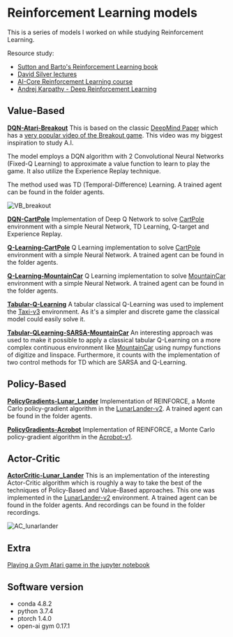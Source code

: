 # Reinforcement Learning models
This is a series of models I worked on while studying Reinforcement Learning.

Resource study:
* [Sutton and Barto's Reinforcement Learning book](http://incompleteideas.net/book/the-book-2nd.html)
* [David Silver lectures](https://www.davidsilver.uk/teaching/)
* [AI-Core Reinforcement Learning course](https://theaicore.com/)
* [Andrej Karpathy - Deep Reinforcement Learning](https://karpathy.github.io/2016/05/31/rl/)

## Value-Based
**[DQN-Atari-Breakout](https://github.com/elisiojsj/Reinforcement-Learning/blob/master/Value-Based/DQN-Atari_Breakout.ipynb)**
This is based on the classic [DeepMind Paper](https://arxiv.org/pdf/1312.5602v1.pdf) which has a [very popular video of the Breakout game](https://www.youtube.com/watch?v=TmPfTpjtdgg). 
This video was my biggest inspiration to study A.I.

The model employs a DQN algorithm with 2 Convolutional Neural Networks (Fixed-Q Learning) to
approximate a value function to learn to play the game. It also utilize the Experience Replay technique.

The method used was TD (Temporal-Difference) Learning.
A trained agent can be found in the folder agents.

![VB_breakout](https://github.com/elisiojsj/Reinforcement-Learning/blob/master/Value-Based/gym-results-breakout/VB_breakout.gif)


**[DQN-CartPole](https://github.com/elisiojsj/Reinforcement-Learning/blob/master/Value-Based/DQN-CartPole.ipynb)**
Implementation of Deep Q Network to solve [CartPole](https://gym.openai.com/envs/CartPole-v1/) environment with a simple Neural Network, TD Learning, Q-target and Experience Replay. 

**[Q-Learning-CartPole](https://github.com/elisiojsj/Reinforcement-Learning/blob/master/Value-Based/Q-Learning-CartPole.ipynb)**
Q Learning implementation to solve [CartPole](https://gym.openai.com/envs/CartPole-v1/) environment with a simple Neural Network.
A trained agent can be found in the folder agents.

**[Q-Learning-MountainCar](https://github.com/elisiojsj/Reinforcement-Learning/blob/master/Value-Based/Q-Learning-MountainCar.ipynb)**
Q Learning implementation to solve [MountainCar](https://gym.openai.com/envs/MountainCar-v0/) environment with a simple Neural Network.
A trained agent can be found in the folder agents.

**[Tabular-Q-Learning](https://github.com/elisiojsj/Reinforcement-Learning/blob/master/Value-Based/Tabular-Q-learning.ipynb)**
A tabular classical Q-Learning was used to implement the [Taxi-v3]('https://gym.openai.com/envs/Taxi-v3/') environment. As it's a simpler and discrete game the classical model could easily solve it.

**[Tabular-QLearning-SARSA-MountainCar](https://github.com/elisiojsj/Reinforcement-Learning/blob/master/Value-Based/Tabular-QLearning-SARSA-MountainCar.ipynb)**
An interesting approach was used to make it possible to apply a classical tabular Q-Learning on a more complex continuous environment like [MountainCar](https://gym.openai.com/envs/MountainCar-v0/) using numpy functions of digitize and linspace.
Furthermore, it counts with the implementation of two control methods for TD which are SARSA and Q-Learning.

## Policy-Based
**[PolicyGradients-Lunar_Lander](https://github.com/elisiojsj/Reinforcement-Learning/blob/master/Policy-Based/PolicyGradients-Lunar_Lander.ipynb)**
Implementation of REINFORCE, a Monte Carlo policy-gradient algorithm in the [LunarLander-v2](https://gym.openai.com/envs/LunarLander-v2/).
A trained agent can be found in the folder agents.

**[PolicyGradients-Acrobot](https://github.com/elisiojsj/Reinforcement-Learning/blob/master/Policy-Based/PolicyGradients-Acrobot.ipynb)** 
Implementation of REINFORCE, a Monte Carlo policy-gradient algorithm in the [Acrobot-v1](https://gym.openai.com/envs/Acrobot-v1/).


## Actor-Critic
**[ActorCritic-Lunar_Lander](https://github.com/elisiojsj/Reinforcement-Learning/blob/master/Actor-Critic/ActorCritic-Lunar_Lander.ipynb)**
This is an implementation of the interesting Actor-Critic algorithm which is roughly a way to take the best of the techniques of Policy-Based and Value-Based approaches. This one was implemented in the [LunarLander-v2](https://gym.openai.com/envs/LunarLander-v2/) environment.
A trained agent can be found in the folder agents. And recordings can be found in the folder recordings.

![AC_lunarlander](https://github.com/elisiojsj/Reinforcement-Learning/blob/master/Actor-Critic/recordings-AC-lunarlander/AC_lunarlander.gif)


## Extra
[Playing a Gym Atari game in the jupyter notebook](https://braraki.github.io/research/2018/06/15/play-openai-gym-games/)

## Software version
* conda 4.8.2
* python 3.7.4
* ptorch 1.4.0
* open-ai gym 0.17.1
